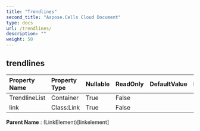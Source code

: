 ```yaml
---
title: "Trendlines"
second_title: "Aspose.Cells Cloud Document"
type: docs
url: /trendlines/
description: ""
weight: 50
---
```


## **trendlines**

 

| Property Name | Property Type | Nullable |  ReadOnly | DefaultValue | Description | 
| :- | :- | :- |:- |  :- | :- |
| TrendlineList | Container | True |  False |  |  |  
| link | Class:Link | True |  False |  |  |  

**Parent Name** : (LinkElement)[linkelement]

